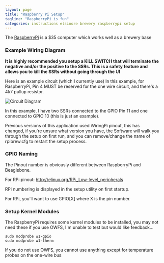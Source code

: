 ```yaml
---
layout: page
title: "Raspberry Pi Setup"
tagline: "RaspberryPi is fun"
categories: instructions elsinore brewery raspberrypi setup
---
```


The [RaspberryPi](http://www.raspberrypi.org/) is a $35 computer which works well as a brewery base

### Example Wiring Diagram

**It is highly recommended you setup a KILL SWITCH that will terminate the negative and/or the positive to the SSRs. This is a safety feature and allows you to kill the SSRs without going through the UI**


Here is an example circuit (which I currently use) In this example, for RaspberryPi, Pin 4 MUST be reserved for the one wire circuit, and there's a 4k7 pullup resistor.

![Circuit Diagram](https://raw.github.com/DougEdey/SB_Elsinore_Server/master/img/rpi_circuit.png)

In this example, I have two SSRs connected to the GPIO Pin 11 and one connected to GPIO 10 (this is just an example).

Previous versions of this application used WiringPi pinout, this has changed, if you're unsure what version you have, the Software will walk you through the setup on first run, and you can remove/change the name of rpibrew.cfg to restart the setup process.


### GPIO Naming

The Pinout number is obviously different between RaspberryPi and Beaglebone.

For RPi pinout: http://elinux.org/RPi_Low-level_peripherals

RPi numbering is displayed in the setup utility on first startup.

For RPi, you'll want to use GPIO\[X\] where X is the pin number. 


### Setup Kernel Modules

The RaspberryPi requires some kernel modules to be installed, you may not need these if you use OWFS, I'm unable to test but would like feedback...

```
sudo modprobe w1-gpio
sudo modprobe w1-therm
````

If you do not use OWFS, you cannot use anything except for temperature probes on the one-wire bus
